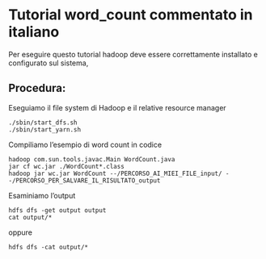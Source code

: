 # Tutorial word_count commentato in italiano

Per eseguire questo tutorial hadoop deve essere correttamente installato e configurato sul sistema, 

## Procedura:

Eseguiamo il file system di Hadoop e il relative resource manager

 	./sbin/start_dfs.sh
  	./sbin/start_yarn.sh

Compiliamo l’esempio di word count in codice 

	hadoop com.sun.tools.javac.Main WordCount.java
	jar cf wc.jar ./WordCount*.class
	hadoop jar wc.jar WordCount --/PERCORSO_AI_MIEI_FILE_input/ --/PERCORSO_PER_SALVARE_IL_RISULTATO_output

Esaminiamo l’output

  	hdfs dfs -get output output
  	cat output/*

oppure 

  	hdfs dfs -cat output/*
